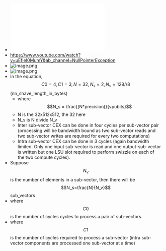 - ![bitonic_sort_SHAVE.pdf](../assets/bitonic_sort_SHAVE_1652766575091_0.pdf)
- https://www.youtube.com/watch?v=uEfieI0MumY&ab_channel=NullPointerException
- ![image.png](../assets/image_1652770143080_0.png)
- ![image.png](../assets/image_1652770631823_0.png)
- In the equation, $$C0=4, C1=3, N=32, N_s=2, N_v=128//8$$(nn_shave_length_in_bytes)
	- where $$N_s = \frac{(N*precision)}{vpubits}$$
	- N is the 32x512x512, the 32 here
	- N_s is N divide N_v
	- Inter sub-vector CEX can be done in four cycles per sub-vector pair (processing will be bandwidth bound as two sub-vector reads and two sub-vector writes are   required for every two computations)
	- Intra sub-vector CEX can be done in 3 cycles (again bandwidth limited. Only one input sub-vector is read and one output-sub-vector is written but one LSU slot required to perform swizzle on each of the two compute cycles).
- Suppose $$N_v$$ is the number of elements in a sub-vector, then there will be $$N_s=\frac{N}{N_v}$$ sub_vectors
- where $$C0$$ is the number of cycles cycles to  process a pair of sub-vectors.
- where $$ C1$$ is the number of cycles required to process a sub-vector (intra sub-vector components are processed one sub-vector at a time)